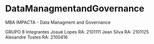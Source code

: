 # DataManagmentandGovernance
MBA IMPACTA - Data Managment and Governance








GRUPO 8
  Integrantes
    Josué Lopes          RA: 2101111
    Jean Silva           RA: 2101125
    Alexandre Tostes     RA: 2100416
